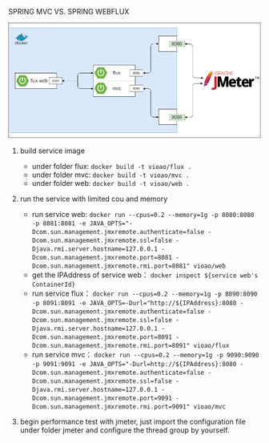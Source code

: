 SPRING MVC VS. SPRING WEBFLUX

![env](static/flux-vs-mvc.png)

1. build service image
   - under folder flux: `docker build -t vioao/flux .`
   - under folder mvc: `docker build -t vioao/mvc .`
   - under folder web: `docker build -t vioao/web .`

2. run the service with limited cou and memory
   - run service web: `docker run --cpus=0.2 --memory=1g -p 8080:8080 -p 8081:8081 -e JAVA_OPTS="-Dcom.sun.management.jmxremote.authenticate=false -Dcom.sun.management.jmxremote.ssl=false -Djava.rmi.server.hostname=127.0.0.1 -Dcom.sun.management.jmxremote.port=8081 -Dcom.sun.management.jmxremote.rmi.port=8081" vioao/web`
   - get the IPAddress of service web： `docker inspect ${service web's ContainerId}`
   - run service flux： `docker run --cpus=0.2 --memory=1g -p 8090:8090 -p 8091:8091 -e JAVA_OPTS=-Durl="http://${IPAddress}:8080 -Dcom.sun.management.jmxremote.authenticate=false -Dcom.sun.management.jmxremote.ssl=false -Djava.rmi.server.hostname=127.0.0.1 -Dcom.sun.management.jmxremote.port=8091 -Dcom.sun.management.jmxremote.rmi.port=8091" vioao/flux`
   - run service mvc： `docker run --cpus=0.2 --memory=1g -p 9090:9090 -p 9091:9091 -e JAVA_OPTS="-Durl=http://${IPAddress}:8080 -Dcom.sun.management.jmxremote.authenticate=false -Dcom.sun.management.jmxremote.ssl=false -Djava.rmi.server.hostname=127.0.0.1 -Dcom.sun.management.jmxremote.port=9091 -Dcom.sun.management.jmxremote.rmi.port=9091" vioao/mvc`
   
3. begin performance test with jmeter, just import the configuration file under folder jmeter and configure the thread group by yourself.